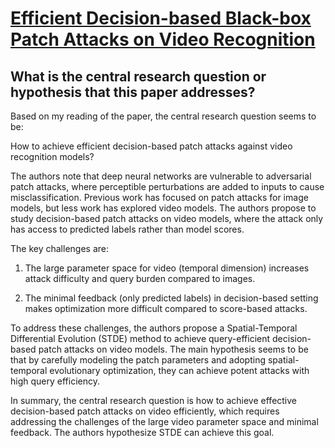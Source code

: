# [Efficient Decision-based Black-box Patch Attacks on Video Recognition](https://arxiv.org/abs/2303.11917)

## What is the central research question or hypothesis that this paper addresses?

 Based on my reading of the paper, the central research question seems to be: 

How to achieve efficient decision-based patch attacks against video recognition models?

The authors note that deep neural networks are vulnerable to adversarial patch attacks, where perceptible perturbations are added to inputs to cause misclassification. Previous work has focused on patch attacks for image models, but less work has explored video models. The authors propose to study decision-based patch attacks on video models, where the attack only has access to predicted labels rather than model scores. 

The key challenges are:

1) The large parameter space for video (temporal dimension) increases attack difficulty and query burden compared to images. 

2) The minimal feedback (only predicted labels) in decision-based setting makes optimization more difficult compared to score-based attacks.

To address these challenges, the authors propose a Spatial-Temporal Differential Evolution (STDE) method to achieve query-efficient decision-based patch attacks on video models. The main hypothesis seems to be that by carefully modeling the patch parameters and adopting spatial-temporal evolutionary optimization, they can achieve potent attacks with high query efficiency.

In summary, the central research question is how to achieve effective decision-based patch attacks on video efficiently, which requires addressing the challenges of the large video parameter space and minimal feedback. The authors hypothesize STDE can achieve this goal.

